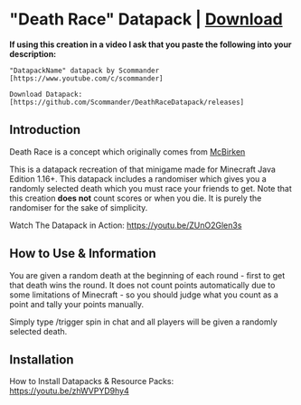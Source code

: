 # "Death Race" Datapack | [Download](https://github.com/Scommander/DeathRaceDatapack/releases)

**If using this creation in a video I ask that you paste the following into your description:**

    "DatapackName" datapack by Scommander [https://www.youtube.com/c/scommander]

    Download Datapack: [https://github.com/Scommander/DeathRaceDatapack/releases]

## Introduction

Death Race is a concept which originally comes from [McBirken](https://youtu.be/5jS1Ku63wTs)

This is a datapack recreation of that minigame made for Minecraft Java Edition 1.16+. This datapack includes a randomiser which gives you a randomly selected death which you must race your friends to get. Note that this creation **does not** count scores or when you die. It is purely the randomiser for the sake of simplicity.

Watch The Datapack in Action: https://youtu.be/ZUnO2Glen3s

## How to Use & Information

You are given a random death at the beginning of each round - first to get that death wins the round. It does not count points automatically due to some limitations of Minecraft - so you should judge what you count as a point and tally your points manually.

Simply type /trigger spin in chat and all players will be given a randomly selected death.

## Installation

How to Install Datapacks & Resource Packs: https://youtu.be/zhWVPYD9hy4
